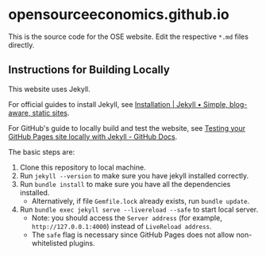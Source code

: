 # opensourceeconomics.github.io

This is the source code for the OSE website. Edit the respective `*.md` files directly.

## Instructions for Building Locally

This website uses Jekyll.

For official guides to install Jekyll, see [Installation | Jekyll • Simple, blog-aware, static sites](https://jekyllrb.com/docs/installation/).

For GitHub's guide to locally build and test the website, see [Testing your GitHub Pages site locally with Jekyll - GitHub Docs](https://docs.github.com/en/github/working-with-github-pages/testing-your-github-pages-site-locally-with-jekyll).

The basic steps are:

1. Clone this repository to local machine.
1. Run `jekyll --version` to make sure you have jekyll installed correctly.
1. Run `bundle install` to make sure you have all the dependencies installed.
    - Alternatively, if file `Gemfile.lock` already exists, run `bundle update`.
1. Run `bundle exec jekyll serve --livereload --safe` to start local server.
    - Note: you should access the `Server address` (for example, `http://127.0.0.1:4000`) instead of `LiveReload address`. 
    - The `safe` flag is necessary since GitHub Pages does not allow non-whitelisted plugins.

